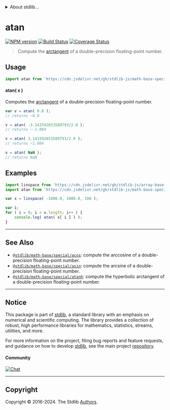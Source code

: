 <!--

@license Apache-2.0

Copyright (c) 2022 The Stdlib Authors.

Licensed under the Apache License, Version 2.0 (the "License");
you may not use this file except in compliance with the License.
You may obtain a copy of the License at

   http://www.apache.org/licenses/LICENSE-2.0

Unless required by applicable law or agreed to in writing, software
distributed under the License is distributed on an "AS IS" BASIS,
WITHOUT WARRANTIES OR CONDITIONS OF ANY KIND, either express or implied.
See the License for the specific language governing permissions and
limitations under the License.

-->


<details>
  <summary>
    About stdlib...
  </summary>
  <p>We believe in a future in which the web is a preferred environment for numerical computation. To help realize this future, we've built stdlib. stdlib is a standard library, with an emphasis on numerical and scientific computation, written in JavaScript (and C) for execution in browsers and in Node.js.</p>
  <p>The library is fully decomposable, being architected in such a way that you can swap out and mix and match APIs and functionality to cater to your exact preferences and use cases.</p>
  <p>When you use stdlib, you can be absolutely certain that you are using the most thorough, rigorous, well-written, studied, documented, tested, measured, and high-quality code out there.</p>
  <p>To join us in bringing numerical computing to the web, get started by checking us out on <a href="https://github.com/stdlib-js/stdlib">GitHub</a>, and please consider <a href="https://opencollective.com/stdlib">financially supporting stdlib</a>. We greatly appreciate your continued support!</p>
</details>

# atan

[![NPM version][npm-image]][npm-url] [![Build Status][test-image]][test-url] [![Coverage Status][coverage-image]][coverage-url] <!-- [![dependencies][dependencies-image]][dependencies-url] -->

> Compute the [arctangent][arctangent] of a double-precision floating-point number.



<section class="usage">

## Usage

```javascript
import atan from 'https://cdn.jsdelivr.net/gh/stdlib-js/math-base-special-atan@deno/mod.js';
```

#### atan( x )

Computes the [arctangent][arctangent] of a double-precision floating-point number.

```javascript
var v = atan( 0.0 );
// returns ~0.0

v = atan( -3.141592653589793/2.0 );
// returns ~-1.004

v = atan( 3.141592653589793/2.0 );
// returns ~1.004

v = atan( NaN );
// returns NaN
```

</section>

<!-- /.usage -->

<section class="examples">

## Examples

<!-- eslint no-undef: "error" -->

```javascript
import linspace from 'https://cdn.jsdelivr.net/gh/stdlib-js/array-base-linspace@deno/mod.js';
import atan from 'https://cdn.jsdelivr.net/gh/stdlib-js/math-base-special-atan@deno/mod.js';

var x = linspace( -1000.0, 1000.0, 100 );

var i;
for ( i = 0; i < x.length; i++ ) {
    console.log( atan( x[ i ] ) );
}
```

</section>

<!-- /.examples -->

<!-- C interface documentation. -->



<!-- Section for related `stdlib` packages. Do not manually edit this section, as it is automatically populated. -->

<section class="related">

* * *

## See Also

-   <span class="package-name">[`@stdlib/math-base/special/acos`][@stdlib/math/base/special/acos]</span><span class="delimiter">: </span><span class="description">compute the arccosine of a double-precision floating-point number.</span>
-   <span class="package-name">[`@stdlib/math-base/special/asin`][@stdlib/math/base/special/asin]</span><span class="delimiter">: </span><span class="description">compute the arcsine of a double-precision floating-point number.</span>
-   <span class="package-name">[`@stdlib/math-base/special/atanh`][@stdlib/math/base/special/atanh]</span><span class="delimiter">: </span><span class="description">compute the hyperbolic arctangent of a double-precision floating-point number.</span>

</section>

<!-- /.related -->

<!-- Section for all links. Make sure to keep an empty line after the `section` element and another before the `/section` close. -->


<section class="main-repo" >

* * *

## Notice

This package is part of [stdlib][stdlib], a standard library with an emphasis on numerical and scientific computing. The library provides a collection of robust, high performance libraries for mathematics, statistics, streams, utilities, and more.

For more information on the project, filing bug reports and feature requests, and guidance on how to develop [stdlib][stdlib], see the main project [repository][stdlib].

#### Community

[![Chat][chat-image]][chat-url]

---

## Copyright

Copyright &copy; 2016-2024. The Stdlib [Authors][stdlib-authors].

</section>

<!-- /.stdlib -->

<!-- Section for all links. Make sure to keep an empty line after the `section` element and another before the `/section` close. -->

<section class="links">

[npm-image]: http://img.shields.io/npm/v/@stdlib/math-base-special-atan.svg
[npm-url]: https://npmjs.org/package/@stdlib/math-base-special-atan

[test-image]: https://github.com/stdlib-js/math-base-special-atan/actions/workflows/test.yml/badge.svg?branch=v0.2.2
[test-url]: https://github.com/stdlib-js/math-base-special-atan/actions/workflows/test.yml?query=branch:v0.2.2

[coverage-image]: https://img.shields.io/codecov/c/github/stdlib-js/math-base-special-atan/main.svg
[coverage-url]: https://codecov.io/github/stdlib-js/math-base-special-atan?branch=main

<!--

[dependencies-image]: https://img.shields.io/david/stdlib-js/math-base-special-atan.svg
[dependencies-url]: https://david-dm.org/stdlib-js/math-base-special-atan/main

-->

[chat-image]: https://img.shields.io/gitter/room/stdlib-js/stdlib.svg
[chat-url]: https://app.gitter.im/#/room/#stdlib-js_stdlib:gitter.im

[stdlib]: https://github.com/stdlib-js/stdlib

[stdlib-authors]: https://github.com/stdlib-js/stdlib/graphs/contributors

[umd]: https://github.com/umdjs/umd
[es-module]: https://developer.mozilla.org/en-US/docs/Web/JavaScript/Guide/Modules

[deno-url]: https://github.com/stdlib-js/math-base-special-atan/tree/deno
[deno-readme]: https://github.com/stdlib-js/math-base-special-atan/blob/deno/README.md
[umd-url]: https://github.com/stdlib-js/math-base-special-atan/tree/umd
[umd-readme]: https://github.com/stdlib-js/math-base-special-atan/blob/umd/README.md
[esm-url]: https://github.com/stdlib-js/math-base-special-atan/tree/esm
[esm-readme]: https://github.com/stdlib-js/math-base-special-atan/blob/esm/README.md
[branches-url]: https://github.com/stdlib-js/math-base-special-atan/blob/main/branches.md

[arctangent]: https://en.wikipedia.org/wiki/Inverse_trigonometric_functions

<!-- <related-links> -->

[@stdlib/math/base/special/acos]: https://github.com/stdlib-js/math-base-special-acos/tree/deno

[@stdlib/math/base/special/asin]: https://github.com/stdlib-js/math-base-special-asin/tree/deno

[@stdlib/math/base/special/atanh]: https://github.com/stdlib-js/math-base-special-atanh/tree/deno

<!-- </related-links> -->

</section>

<!-- /.links -->
